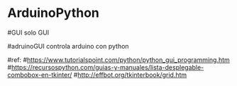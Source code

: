 # ArduinoPython

#GUI solo GUI

#adruinoGUI controla arduino con python

#ref:
#https://www.tutorialspoint.com/python/python_gui_programming.htm
#https://recursospython.com/guias-y-manuales/lista-desplegable-combobox-en-tkinter/
#http://effbot.org/tkinterbook/grid.htm
